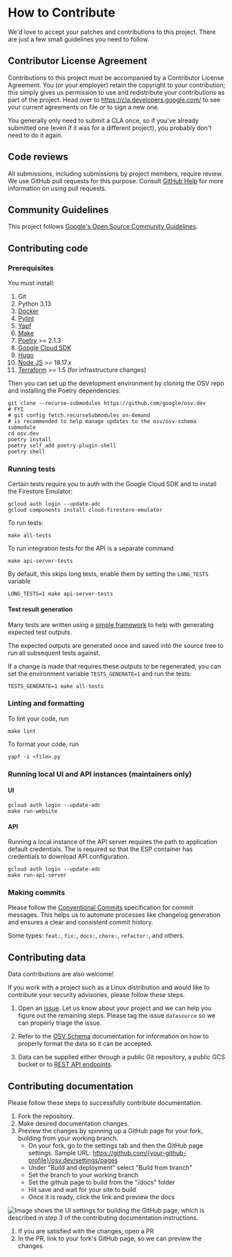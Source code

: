 # How to Contribute

We'd love to accept your patches and contributions to this project. There are
just a few small guidelines you need to follow.

## Contributor License Agreement

Contributions to this project must be accompanied by a Contributor License
Agreement. You (or your employer) retain the copyright to your contribution;
this simply gives us permission to use and redistribute your contributions as
part of the project. Head over to <https://cla.developers.google.com/> to see
your current agreements on file or to sign a new one.

You generally only need to submit a CLA once, so if you've already submitted one
(even if it was for a different project), you probably don't need to do it
again.

## Code reviews

All submissions, including submissions by project members, require review. We
use GitHub pull requests for this purpose. Consult
[GitHub Help](https://help.github.com/articles/about-pull-requests/) for more
information on using pull requests.

## Community Guidelines

This project follows
[Google's Open Source Community Guidelines](https://opensource.google.com/conduct/).

## Contributing code

### Prerequisites

You must install:

1.  Git
1.  Python 3.13
1.  [Docker](https://www.docker.com/)
1.  [Pylint](https://pypi.org/project/pylint)
1.  [Yapf](https://github.com/google/yapf)
1.  [Make](https://www.gnu.org/software/make/)
1.  [Poetry](https://python-poetry.org/) >= 2.1.3
2.  [Google Cloud SDK](https://cloud.google.com/sdk)
3.  [Hugo](https://gohugo.io/installation/)
4.  [Node JS](https://nodejs.org/) >= 18.17.x
5.  [Terraform](https://developer.hashicorp.com/terraform/install) >= 1.5 (for infrastructure changes)

Then you can set up the development environment by cloning the OSV repo and
installing the Poetry dependencies.

```shell
git clone --recurse-submodules https://github.com/google/osv.dev
# FYI
# git config fetch.recurseSubmodules on-demand
# is recommended to help manage updates to the osv/osv-schema submodule
cd osv.dev
poetry install
poetry self add poetry-plugin-shell
poetry shell
```

### Running tests

Certain tests require you to auth with the Google Cloud SDK and to install the
Firestore Emulator:

```shell
gcloud auth login --update-adc
gcloud components install cloud-firestore-emulator
```

To run tests:
```shell
make all-tests
```

To run integration tests for the API is a separate command
```shell
make api-server-tests
```

By default, this skips long tests, enable them by setting the `LONG_TESTS` variable
```shell
LONG_TESTS=1 make api-server-tests
```

#### Test result generation

Many tests are written using a
[simple framework](https://github.com/google/osv.dev/blob/a4b682a32575cc3314a5ef83c8e91b70c60f7b77/osv/tests.py#L32)
to help with generating expected test outputs.

The expected outputs are generated once and saved into the source tree to run
all subsequent tests against.

If a change is made that requires these outputs to be regenerated, you can set
the environment variable `TESTS_GENERATE=1` and run the tests:

```shell
TESTS_GENERATE=1 make all-tests
```

### Linting and formatting

To lint your code, run

```shell
make lint
```

To format your code, run
```shell
yapf -i <file>.py
```

### Running local UI and API instances (maintainers only)

#### UI

```shell
gcloud auth login --update-adc
make run-website
```

#### API

Running a local instance of the API server requires the path to application
default credentials. The is required so that the ESP container has credentials
to download API configuration.

```shell
gcloud auth login --update-adc
make run-api-server
```

### Making commits

Please follow the [Conventional Commits](https://www.conventionalcommits.org/en/v1.0.0/) specification for commit messages. This helps us to automate processes like changelog generation and ensures a clear and consistent commit history.

Some types: `feat:`, `fix:`, `docs:`, `chore:`, `refactor:`, and others.

## Contributing data

Data contributions are also welcome!

If you work with a project such as a Linux distribution and would like to
contribute your security advisories, please follow these steps.

1.  Open an [issue](https://github.com/google/osv.dev/issues). Let us know about
    your project and we can help you figure out the remaining steps. Please tag
    the issue `datasource` so we can properly triage the issue.

2.  Refer to the [OSV Schema](https://ossf.github.io/osv-schema/) documentation
    for information on how to properly format the data so it can be accepted.

3.  Data can be supplied either through a public Git repository, a public GCS
    bucket or to [REST API endpoints](https://google.github.io/osv.dev/data/new/rest-api).

## Contributing documentation

Please follow these steps to successfully contribute documentation.

1.  Fork the repository.
2.  Make desired documentation changes.
3.  Preview the changes by spinning up a GitHub page for your fork, building
    from your working branch.
    -   On your fork, go to the settings tab and then the GitHub page settings.
        Sample URL: <!-- markdown-link-check-disable -->
        https://github.com/{your-github-profile}/osv.dev/settings/pages
        <!-- markdown-link-check-enable -->
    -   Under "Build and deployment" select "Build from branch"
    -   Set the branch to your working branch
    -   Set the github page to build from the "/docs" folder
    -   Hit save and wait for your site to build
    -   Once it is ready, click the link and preview the docs

![Image shows the UI settings for building the GitHub page, which is described
in step 3 of the contributing documentation
instructions.](docs/images/github-page.png)

1.  If you are satisfied with the changes, open a PR
2.  In the PR, link to your fork's GitHub page, so we can preview the changes
